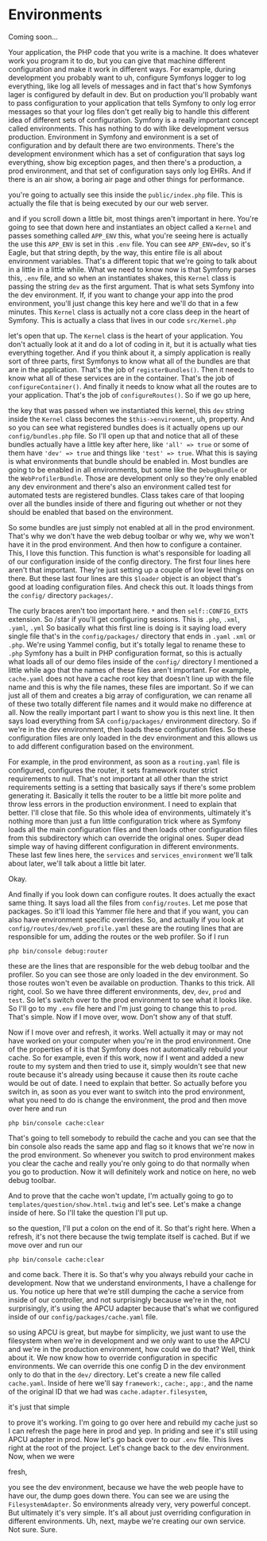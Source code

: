 # Environments

Coming soon...

Your application, the PHP code that you write is a machine. It does whatever work you
program it to do, but you can give that machine different configuration and make it
work in different ways. For example, during development you probably want to uh,
configure Symfonys logger to log everything, like log all levels of messages and in
fact that's how Symfonys lager is configured by default in dev. But on production
you'll probably want to pass configuration to your application that tells Symfony to
only log error messages so that your log files don't get really big to handle this
different idea of different sets of configuration. Symfony is a really important
concept called environments. This has nothing to do with like development versus
production. Environment in Symfony and environment is a set of configuration and by
default there are two environments. There's the development environment which has a
set of configuration that says log everything, show big exception pages, and then
there's a production, a prod environment, and that set of configuration says only log
EHRs. And if there is an air show, a boring air page and other things for
performance.

you're going to actually see this inside the `public/index.php` file. This is
actually the file that is being executed by our our web server.

and if you scroll down a little bit, most things aren't important in here. You're
going to see that down here and instantiates an object called a `Kernel` and passes
something called `APP_ENV` this, what you're seeing here is actually the use
this `APP_ENV` is set in this `.env` file. You can see `APP_ENV=dev`, so it's
Eagle, but that string depth, by the way, this entire file is all about environment
variables. That's a different topic that we're going to talk about in a little in a
little while. What we need to know now is that Symfony parses this, `.env` file,
and so when an instantiates shakes, this `Kernel` class is passing the string `dev` as
the first argument. That is what sets Symfony into the dev environment. If, if you
want to change your app into the prod environment, you'll just change this key here
and we'll do that in a few minutes. This `Kernel` class is actually not a core class
deep in the heart of Symfony. This is actually a class that lives in our code
`src/Kernel.php`

let's open that up. The `Kernel` class is the heart of your application. You don't
actually look at it and do a lot of coding in it, but it is actually what ties
everything together. And if you think about it, a simply application is really sort
of three parts, first Symfonys to know what all of the bundles are that are in the
application. That's the job of `registerBundles()`. Then it needs to know what all of
these services are in the container. That's the job of `configureContainer()`. And
finally it needs to know what all the routes are to your application. That's the job
of `configureRoutes()`. So if we go up here,

the key that was passed when we instantiated this kernel, this `dev` string inside
the `Kernel` class becomes the `$this->environment`, uh, property. And so you can see what
registered bundles does is it actually opens up our `config/bundles.php` file. So
I'll open up that and notice that all of these bundles actually have a little key
after here, like `'all' => true` or some of them have `'dev' => true` and things 
like `'test' => true`.
What this is saying is what environments that bundle should be enabled in. Most
bundles are going to be enabled in all environments, but some like the `DebugBundle`
or the `WebProfilerBundle`. Those are development only so they're only enabled any
dev environment and there's also an environment called test for automated tests are
registered bundles. Class takes care of that looping over all the bundles inside of
there and figuring out whether or not they should be enabled that based on the
environment.

So some bundles are just simply not enabled at all in the prod environment. That's
why we don't have the web debug toolbar or why we, why we won't have it in the prod
environment. And then how to configure a container. This, I love this function. This
function is what's responsible for loading all of our configuration inside of the
config directory. The first four lines here aren't that important. They're just
setting up a couple of low level things on there. But these last four lines are this
`$loader` object is an object that's good at loading configuration files. And check this
out. It loads things from the `config/` directory `packages/`.

The curly braces aren't too important here. `*` and then `self::CONFIG_EXTS`
extension. So /star if you'll get configuring sessions. This is `.php`, `.xml`, `.yaml`, `.yml`
So basically what this first line is doing is it saying load every
single file that's in the `config/packages/` directory that ends in `.yaml` `.xml` or
`.php`. We're using Yammel config, but it's totally legal to rename these to `.php`
 Symfony has a built in PHP configuration format, so this is actually what loads
all of our demo files inside of the `config/` directory I mentioned a little while ago
that the names of these files aren't important. For example, `cache.yaml` does not have
a cache root key that doesn't line up with the file name and this is why the file
names, these files are important. So if we can just all of them and creates a big
array of configuration, we can rename all of these two totally different file names
and it would make no difference at all. Now the really important part I want to show
you is this next line. It then says load everything from SA `config/packages/`
environment directory. So if we're in the dev environment, then loads these
configuration files. So these configuration files are only loaded in the dev
environment and this allows us to add different configuration based on the
environment.

For example, in the prod environment, as soon as a `routing.yaml` file is configured,
configures the router, it sets framework router strict requirements to null. That's
not important at all other than the strict requirements setting is a setting that
basically says if there's some problem generating it. Basically it tells the router
to be a little bit more polite and throw less errors in the production environment. I
need to explain that better. I'll close that file. So this whole idea of
environments, ultimately it's nothing more than just a fun little configuration trick
where as Symfony loads all the main configuration files and then loads other
configuration files from this subdirectory which can override the original ones.
Super dead simple way of having different configuration in different environments.
These last few lines here, the `services` and `services_environment` we'll talk about
later, we'll talk about a little bit later.

Okay.

And finally if you look down can configure routes. It does actually the exact same
thing. It says load all the files from `config/routes`. Let me pose that packages. So
it'll load this Yammer file here and that if you want, you can also have environment
specific overrides. So, and actually if you look at `config/routes/dev/web_profile.yaml`
these are the routing lines that are responsible for um, adding the
routes or the web profiler. So if I run

```terminal
php bin/console debug:router
```

these are the lines
that are responsible for the web debug toolbar and the profiler. So you can see those
are only loaded in the dev environment. So those routes won't even be available on
production. Thanks to this trick. All right, cool. So we have three different
environments, dev, `dev`, `prod` and `test`. So let's switch over to the prod environment
to see what it looks like. So I'll go to my `.env` file here and I'm just going to
change this to `prod`. That's simple. Now if I move over, wow. Don't show any of that
stuff.

Now if I move over and refresh, it works. Well actually it may or may not have worked
on your computer when you're in the prod environment. One of the properties of it is
that Symfony does not automatically rebuild your cache. So for example, even if this
work, now if I went and added a new route to my system and then tried to use it,
simply wouldn't see that new route because it's already using because it cause then
its route cache would be out of date. I need to explain that better. So actually
before you switch in, as soon as you ever want to switch into the prod environment,
what you need to do is change the environment, the prod and then move over here and
run 

```terminal
php bin/console cache:clear
```

That's going to tell somebody to rebuild the cache and
you can see that the bin console also reads the same app and flag so it knows that
we're now in the prod environment. So whenever you switch to prod environment makes
you clear the cache and really you're only going to do that normally when you go to
production. Now it will definitely work and notice on here, no web debug toolbar.

And to prove that the cache won't update, I'm actually going to go to 
`templates/question/show.html.twig` and let's see. Let's make a change inside of here. So
I'll take the question I'll put up.

so the question, I'll put a colon on the end of it. So that's right here. When a
refresh, it's not there because the twig template itself is cached. But if we move
over and run our 

```terminal
php bin/console cache:clear
```

and come back. There it is. So that's why you always rebuild your cache in
development. Now that we understand environments, I have a challenge for us. You
notice up here that we're still dumping the cache a service from inside of our
controller, and not surprisingly because we're in the, not surprisingly, it's using
the APCU adapter because that's what we configured inside of our 
`config/packages/cache.yaml` file.

so using APCU is great, but maybe for simplicity, we just want to use the filesystem
when we're in development and we only want to use the APCU and we're in the
production environment, how could we do that? Well, think about it. We now know how
to override configuration in specific environments. We can override this one config D
in the dev environment only to do that in the `dev/` directory. Let's create a new file
called `cache.yaml`. Inside of here we'll say `framework:`, `cache:`, `app:`, and the name of the
original ID that we had was `cache.adapter.filesystem`,

it's just that simple

to prove it's working. I'm going to go over here and rebuild my cache just so I can
refresh the page here in prod and yep. In priding and see it's still using APCU
adapter in prod. Now let's go back over to our `.env` file. This lives right at
the root of the project. Let's change back to the dev environment. Now, when we were

fresh,

you see the dev environment, because we have the web people have to have our, the
dump goes down there. You can see we are using the `FilesystemAdapter`. So
environments already very, very powerful concept. But ultimately it's very simple.
It's all about just overriding configuration in different environments. Uh, next,
maybe we're creating our own service. Not sure. Sure.

